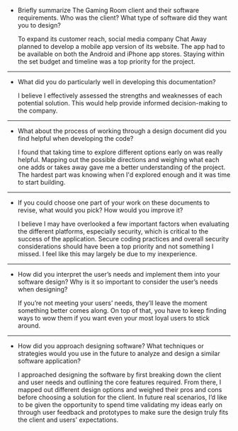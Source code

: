 - Briefly summarize The Gaming Room client and their software requirements. Who was the client? What type of software did they want you to design?

   To expand its customer reach, social media company Chat Away planned to develop a mobile app version of its website. The app had to be available on both the
  Android and iPhone app stores. Staying within the set budget and timeline was a top priority for the project.

--------------------------------------------------------------------------------------------------------------------------------------------------------------------------------------

- What did you do particularly well in developing this documentation?

  I believe I effectively assessed the strengths and weaknesses of each potential solution. This would help provide informed decision-making to the company.

---------------------------------------------------------------------------------------------------------------------------------------------------------------------------------------

- What about the process of working through a design document did you find helpful when developing the code?

   I found that taking time to explore different options early on was really helpful. Mapping out the possible directions and weighing what each one adds or takes away gave me a better understanding of the project. 
   The hardest part was knowing when I'd explored enough and it was time to start building.

---------------------------------------------------------------------------------------------------------------------------------------------------------------------------------------

- If you could choose one part of your work on these documents to revise, what would you pick? How would you improve it?

   I believe I may have overlooked a few important factors when evaluating the different platforms, especially security, which is critical to the success of the application. Secure coding practices
  and overall security considerations should have been a top priority and not something I missed. I feel like this may largely be due to my inexperience.

----------------------------------------------------------------------------------------------------------------------------------------------------------------------------------------

- How did you interpret the user’s needs and implement them into your software design? Why is it so important to consider the user’s needs when designing?

   If you’re not meeting your users’ needs, they’ll leave the moment something better comes along. On top of that, you have to keep finding ways to wow them if you want even your most loyal users to stick around.

-----------------------------------------------------------------------------------------------------------------------------------------------------------------------------------------

- How did you approach designing software? What techniques or strategies would you use in the future to analyze and design a similar software application?

   I approached designing the software by first breaking down the client and user needs and outlining the core features required. From there, I mapped out different design options and weighed their 
   pros and cons before choosing a solution for the client. In future real scenarios, I’d like to be given the opportunity to spend time validating my ideas early on through user feedback and prototypes 
   to make sure the design truly fits the client and users' expectations.
